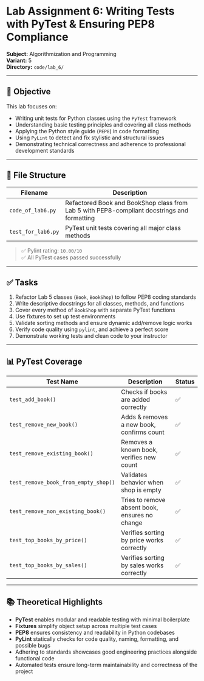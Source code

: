# Lab Assignment 6: Writing Tests with PyTest & Ensuring PEP8 Compliance  
**Subject:** Algorithmization and Programming  
**Variant:** 5  
**Directory:** `code/lab_6/`

---

## 🎯 Objective  
This lab focuses on:  
- Writing unit tests for Python classes using the `PyTest` framework  
- Understanding basic testing principles and covering all class methods  
- Applying the Python style guide (`PEP8`) in code formatting  
- Using `PyLint` to detect and fix stylistic and structural issues  
- Demonstrating technical correctness and adherence to professional development standards

---

## 📂 File Structure  

| Filename               | Description                                                               |
|------------------------|---------------------------------------------------------------------------|
| `code_of_lab6.py`            | Refactored Book and BookShop class from Lab 5 with PEP8-compliant docstrings and formatting |
| `test_for_lab6.py`       | PyTest unit tests covering all major class methods                        |

> ✅ Pylint rating: `10.00/10`  
> ✅ All PyTest cases passed successfully

---

## ✅ Tasks  
1. Refactor Lab 5 classes (`Book`, `BookShop`) to follow PEP8 coding standards  
2. Write descriptive docstrings for all classes, methods, and functions  
3. Cover every method of `BookShop` with separate PyTest functions  
4. Use fixtures to set up test environments  
5. Validate sorting methods and ensure dynamic add/remove logic works  
6. Verify code quality using `pylint`, and achieve a perfect score  
7. Demonstrate working tests and clean code to your instructor

---

## 📊 PyTest Coverage  

| Test Name                      | Description                                           | Status |
|-------------------------------|-------------------------------------------------------|--------|
| `test_add_book()`             | Checks if books are added correctly                  | ✅     |
| `test_remove_new_book()`      | Adds & removes a new book, confirms count            | ✅     |
| `test_remove_existing_book()` | Removes a known book, verifies new count             | ✅     |
| `test_remove_book_from_empty_shop()` | Validates behavior when shop is empty            | ✅     |
| `test_remove_non_existing_book()` | Tries to remove absent book, ensures no change   | ✅     |
| `test_top_books_by_price()`   | Verifies sorting by price works correctly            | ✅     |
| `test_top_books_by_sales()`   | Verifies sorting by sales works correctly            | ✅     |

---

## 📚 Theoretical Highlights  

- **PyTest** enables modular and readable testing with minimal boilerplate  
- **Fixtures** simplify object setup across multiple test cases  
- **PEP8** ensures consistency and readability in Python codebases  
- **PyLint** statically checks for code quality, naming, formatting, and possible bugs  
- Adhering to standards showcases good engineering practices alongside functional code  
- Automated tests ensure long-term maintainability and correctness of the project
